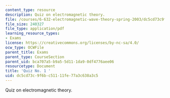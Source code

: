 ```yaml
---
content_type: resource
description: Quiz on electromagnetic theory.
file: /courses/6-632-electromagnetic-wave-theory-spring-2003/dc5cd73c9f6bc51111fe77a3c638a3c5_q1.pdf
file_size: 240327
file_type: application/pdf
learning_resource_types:
- Exams
license: https://creativecommons.org/licenses/by-nc-sa/4.0/
ocw_type: OCWFile
parent_title: Exams
parent_type: CourseSection
parent_uid: bca707a5-b9a5-5d11-1da9-0df4776aee06
resourcetype: Document
title: 'Quiz No. 1 '
uid: dc5cd73c-9f6b-c511-11fe-77a3c638a3c5
---
```

Quiz on electromagnetic theory.